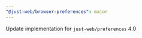 ```yaml
---
"@just-web/browser-preferences": major
---
```


Update implementation for `just-web/preferences` 4.0

